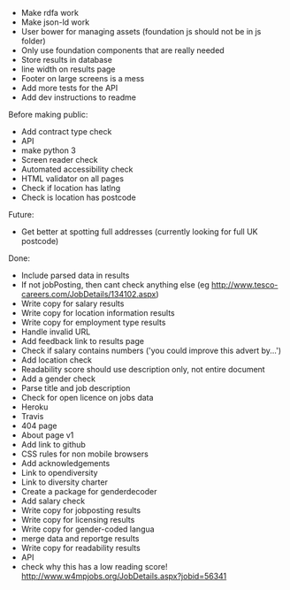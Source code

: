 * Make rdfa work
* Make json-ld work
* User bower for managing assets (foundation js should not be in js folder)
* Only use foundation components that are really needed
* Store results in database
* line width on results page
* Footer on large screens is a mess
* Add more tests for the API
* Add dev instructions to readme

Before making public:
* Add contract type check
* API
* make python 3
* Screen reader check
* Automated accessibility check
* HTML validator on all pages
* Check if location has latlng
* Check is location has postcode

Future:
* Get better at spotting full addresses (currently looking for full UK postcode)

Done:
* Include parsed data in results
* If not jobPosting, then cant check anything else (eg http://www.tesco-careers.com/JobDetails/134102.aspx)
* Write copy for salary results
* Write copy for location information results
* Write copy for employment type results
* Handle invalid URL
* Add feedback link to results page
* Check if salary contains numbers ('you could improve this advert by...')
* Add location check
* Readability score should use description only, not entire document
* Add a gender check
* Parse title and job description
* Check for open licence on jobs data
* Heroku
* Travis
* 404 page
* About page v1
* Add link to github
* CSS rules for non mobile browsers
* Add acknowledgements
* Link to opendiversity
* Link to diversity charter
* Create a package for genderdecoder
* Add salary check
* Write copy for jobposting results
* Write copy for licensing results
* Write copy for gender-coded langua
* merge data and reportge results
* Write copy for readability results
* API
* check why this has a low reading score! http://www.w4mpjobs.org/JobDetails.aspx?jobid=56341